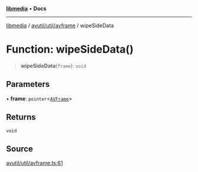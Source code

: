 [**libmedia**](../../../../README.md) • **Docs**

***

[libmedia](../../../../README.md) / [avutil/util/avframe](../README.md) / wipeSideData

# Function: wipeSideData()

> **wipeSideData**(`frame`): `void`

## Parameters

• **frame**: `pointer`\<[`AVFrame`](../../../struct/avframe/classes/AVFrame.md)\>

## Returns

`void`

## Source

[avutil/util/avframe.ts:61](https://github.com/zhaohappy/libmedia/blob/a88305ff5d10e91621f2d71d24c72fc85681b8f7/src/avutil/util/avframe.ts#L61)
